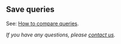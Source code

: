Save queries
---

See: [How to compare queries](https://mediasuite.clariah.nl/documentation/howtos/query-comparison). 

*If you have any questions, please [contact us]( https://mediasuite.clariah.nl/contact ).*